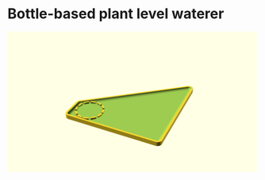 # Bottle-based plant level waterer

![Generated display preview](render/display.png "Generated display preview")
